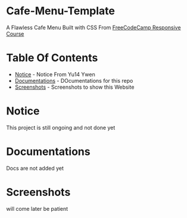 # Cafe-Menu-Template

A Flawless Cafe Menu Built with CSS From [FreeCodeCamp Responsive Course](https://www.freecodecamp.org/learn/2022/responsive-web-design/#learn-basic-css-by-building-a-cafe-menu)

# Table Of Contents

* [Notice](#notice) - Notice From Yu14 Ywen
* [Documentations](#documentations) - DOcumentations for this repo
* [Screenshots](#screenshots) - Screenshots to show this Website 

# Notice

This project is still ongoing and not done yet
 

# Documentations

Docs are not added yet



 
# Screenshots 

will come later be patient 


